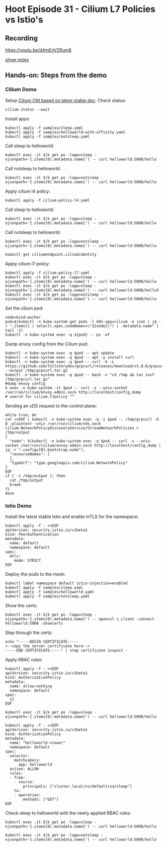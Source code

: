 # Hoot Episode 31 - Cilium L7 Policies vs Istio's

## Recording ##
 https://youtu.be/d4mEnVZKum8

[show notes](SHOWNOTES.md)

## Hands-on: Steps from the demo

### Cilium Demo

Setup [Cilium CNI based on latest stable doc](https://docs.cilium.io/en/stable/gettingstarted/k8s-install-default/).  Check status:

```console
cilium status --wait
```

Install apps:

```console
kubectl apply -f samples/sleep.yaml
kubectl apply -f samples/helloworld-with-affinity.yaml
kubectl apply -f samples/notsleep.yaml
```

Call sleep to helloworld:

```console
kubectl exec -it $(k get po -lapp=sleep -ojsonpath='{.items[0].metadata.name}') -- curl helloworld:5000/hello
```

Call notsleep to helloworld:

```console
kubectl exec -it $(k get po -lapp=notsleep -ojsonpath='{.items[0].metadata.name}') -- curl helloworld:5000/hello
```

Apply cilium l4 policy:

```console
kubectl apply -f cilium-policy-l4.yaml
```

Call sleep to helloworld:

```console
kubectl exec -it $(k get po -lapp=sleep -ojsonpath='{.items[0].metadata.name}') -- curl helloworld:5000/hello
```

Call notsleep to helloworld:

```console
kubectl exec -it $(k get po -lapp=notsleep -ojsonpath='{.items[0].metadata.name}') -- curl helloworld:5000/hello
```

```console
kubectl get ciliumendpoint,ciliumidentity
```

Apply cilium l7 policy:

```console
kubectl apply -f cilium-policy-l7.yaml
kubectl exec -it $(k get po -lapp=sleep -ojsonpath='{.items[0].metadata.name}') -- curl helloworld:5000/hello
kubectl exec -it $(k get po -lapp=sleep -ojsonpath='{.items[0].metadata.name}') -- curl helloworld:5000/hello3
kubectl exec -it $(k get po -lapp=notsleep -ojsonpath='{.items[0].metadata.name}') -- curl helloworld:5000/hello
```

Set the cilium pod:

```console
node=kind-worker
pod=$(kubectl -n kube-system get pods -l k8s-app=cilium -o json | jq -r ".items[] | select(.spec.nodeName==\"${node}\") | .metadata.name" | tail -1)
kubectl -n kube-system exec -q ${pod} -- ps -ef
```

Dump envoy config from the Cilium pod:

```console
kubectl -n kube-system exec -q $pod -- apt update
kubectl -n kube-system exec -q $pod -- apt -y install curl
kubectl -n kube-system exec -q $pod -- curl -k -L https://github.com/fullstorydev/grpcurl/releases/download/v1.8.6/grpcurl_1.8.6_linux_x86_64.tar.gz --output /tmp/grpcurl.tar.gz
kubectl -n kube-system exec -q $pod -- bash -c "cd /tmp && tar zxvf /tmp/grpcurl.tar.gz"
#dump envoy config
k exec -n kube-system -it $pod -- curl -s --unix-socket /var/run/cilium/envoy-admin.sock http://localhost/config_dump
# search for cilium.l7policy ^^
```

Sending an xDS request to the control plane:

```console
while true; do
cat <<EOF | kubectl -n kube-system exec -q -i $pod -- /tmp/grpcurl -d @ -plaintext -unix /var/run/cilium/xds.sock cilium.NetworkPolicyDiscoveryService/StreamNetworkPolicies > /tmp/output
{
  "node": $(kubectl -n kube-system exec -q $pod -- curl -s --unix-socket /var/run/cilium/envoy-admin.sock http://localhost/config_dump | jq -r ".configs[0].bootstrap.node"),
  "resourceNames": [
  ],
  "typeUrl": "type.googleapis.com/cilium.NetworkPolicy"
}
EOF
if [ -s /tmp/output ]; then
  cat /tmp/output
  break
fi
done
```
### Istio Demo

Install the latest stable Istio and enable mTLS for the namespace:

```console
kubectl apply -f - <<EOF
apiVersion: security.istio.io/v1beta1
kind: PeerAuthentication
metadata:
  name: default
  namespace: default
spec:
  mtls:
    mode: STRICT
EOF
```

Deploy the pods to the mesh:

```console
kubectl label namespace default istio-injection=enabled
kubectl apply -f samples/sleep.yaml
kubectl apply -f samples/helloworld.yaml
kubectl apply -f samples/notsleep.yaml
```

Show the certs:

```console
kubectl exec -it $(k get po -lapp=sleep -ojsonpath='{.items[0].metadata.name}') -- openssl s_client -connect helloworld:5000 -showcerts
```

Step through the certs:

```console
echo "-----BEGIN CERTIFICATE-----
<--copy the server certificate here-->
-----END CERTIFICATE-----" | step certificate inspect -
```

Apply RBAC rules:

```console
kubectl apply -f - <<EOF
apiVersion: security.istio.io/v1beta1
kind: AuthorizationPolicy
metadata:
  name: allow-nothing
  namespace: default
spec:
  {}
EOF

kubectl exec -it $(k get po -lapp=sleep -ojsonpath='{.items[0].metadata.name}') -- curl helloworld:5000/hello

kubectl apply -f - <<EOF
apiVersion: security.istio.io/v1beta1
kind: AuthorizationPolicy
metadata:
  name: "helloworld-viewer"
  namespace: default
spec:
  selector:
    matchLabels:
      app: helloworld
  action: ALLOW
  rules:
  - from:
    - source:
        principals: ["cluster.local/ns/default/sa/sleep"]
    to:
    - operation:
        methods: ["GET"]
EOF
```

Check sleep to helloworld with the newly applied RBAC rules:

```console
kubectl exec -it $(k get po -lapp=sleep -ojsonpath='{.items[0].metadata.name}') -- curl helloworld:5000/hello

kubectl exec -it $(k get po -lapp=notsleep -ojsonpath='{.items[0].metadata.name}') -- curl helloworld:5000/hello
```
